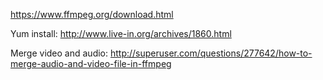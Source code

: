 https://www.ffmpeg.org/download.html


Yum install: http://www.live-in.org/archives/1860.html

Merge video and audio: http://superuser.com/questions/277642/how-to-merge-audio-and-video-file-in-ffmpeg